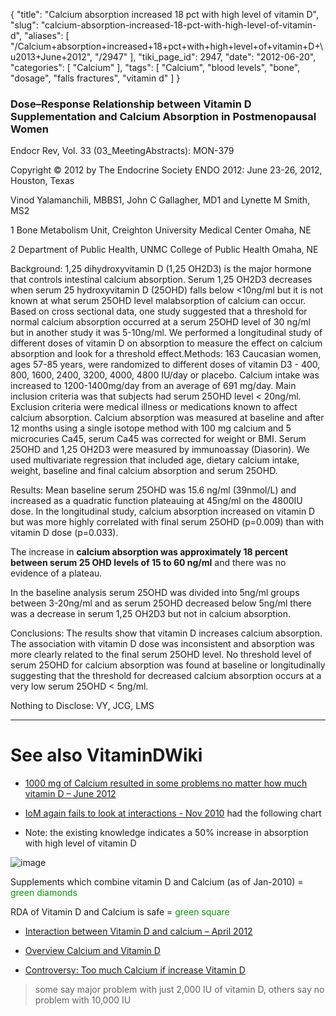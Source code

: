 {
    "title": "Calcium absorption increased 18 pct with high level of vitamin D",
    "slug": "calcium-absorption-increased-18-pct-with-high-level-of-vitamin-d",
    "aliases": [
        "/Calcium+absorption+increased+18+pct+with+high+level+of+vitamin+D+\u2013+June+2012",
        "/2947"
    ],
    "tiki_page_id": 2947,
    "date": "2012-06-20",
    "categories": [
        "Calcium"
    ],
    "tags": [
        "Calcium",
        "blood levels",
        "bone",
        "dosage",
        "falls fractures",
        "vitamin d"
    ]
}


### Dose–Response Relationship between Vitamin D Supplementation and Calcium Absorption in Postmenopausal Women

Endocr Rev, Vol. 33 (03_MeetingAbstracts): MON-379

Copyright © 2012 by The Endocrine Society ENDO 2012: June 23-26, 2012, Houston, Texas

Vinod Yalamanchili, MBBS1, John C Gallagher, MD1 and Lynette M Smith, MS2

1 Bone Metabolism Unit, Creighton University Medical Center Omaha, NE 

2 Department of Public Health, UNMC College of Public Health Omaha, NE

Background: 1,25 dihydroxyvitamin D (1,25 OH2D3) is the major hormone that controls intestinal calcium absorption. Serum 1,25 OH2D3 decreases when serum 25 hydroxyvitamin D (25OHD) falls below <10ng/ml but it is not known at what serum 25OHD level malabsorption of calcium can occur. Based on cross sectional data, one study suggested that a threshold for normal calcium absorption occurred at a serum 25OHD level of 30 ng/ml but in another study it was 5-10ng/ml. We performed a longitudinal study of different doses of vitamin D on absorption to measure the effect on calcium absorption and look for a threshold effect.Methods: 163 Caucasian women, ages 57-85 years, were randomized to different doses of vitamin D3 - 400, 800, 1600, 2400, 3200, 4000, 4800 IU/day or placebo. Calcium intake was increased to 1200-1400mg/day from an average of 691 mg/day. Main inclusion criteria was that subjects had serum 25OHD level < 20ng/ml. Exclusion criteria were medical illness or medications known to affect calcium absorption. Calcium absorption was measured at baseline and after 12 months using a single isotope method with 100 mg calcium and 5 microcuries Ca45, serum Ca45 was corrected for weight or BMI. Serum 25OHD and 1,25 OH2D3 were measured by immunoassay (Diasorin). We used multivariate regression that included age, dietary calcium intake, weight, baseline and final calcium absorption and serum 25OHD.

Results: Mean baseline serum 25OHD was 15.6 ng/ml (39nmol/L) and increased as a quadratic function plateauing at 45ng/ml on the 4800IU dose. In the longitudinal study, calcium absorption increased on vitamin D but was more highly correlated with final serum 25OHD (p=0.009) than with vitamin D dose (p=0.033). 

The increase in  **calcium absorption was approximately 18 percent between serum 25 OHD levels of 15 to 60 ng/ml**  and there was no evidence of a plateau. 

In the baseline analysis serum 25OHD was divided into 5ng/ml groups between 3-20ng/ml and as serum 25OHD decreased below 5ng/ml there was a decrease in serum 1,25 OH2D3 but not in calcium absorption.

Conclusions: The results show that vitamin D increases calcium absorption. The association with vitamin D dose was inconsistent and absorption was more clearly related to the final serum 25OHD level. No threshold level of serum 25OHD for calcium absorption was found at baseline or longitudinally suggesting that the threshold for decreased calcium absorption occurs at a very low serum 25OHD < 5ng/ml.

Nothing to Disclose: VY, JCG, LMS

- - - - - - - - - - 

# See also VitaminDWiki

* [1000 mg of Calcium resulted in some problems no matter how much vitamin D – June 2012](/posts/1000-mg-of-calcium-resulted-in-some-problems-no-matter-how-much-vitamin-d)

* [IoM again fails to look at interactions - Nov 2010](/posts/iom-again-fails-to-look-at-interactions) had the following chart

* Note: the existing knowledge indicates a 50% increase in absorption with high level of vitamin D

<img src="/attachments/d3.mock.jpg" alt="image" style="max-width: 600px;">

Supplements which combine vitamin D and Calcium (as of Jan-2010) = <span style="color:#090;">green diamonds</span>

RDA of Vitamin D and Calcium is safe = <span style="color:#090;">green square</span>

* [Interaction between Vitamin D and calcium – April 2012](/posts/interaction-between-vitamin-d-and-calcium)

* [Overview Calcium and Vitamin D](/tags/overview-calcium-and-vitamin-d.html)

* [Controversy: Too much Calcium if increase Vitamin D](/posts/controversy-too-much-calcium-if-increase-vitamin-d)

> some say major problem with just 2,000 IU of vitamin D, others say no problem with 10,000 IU